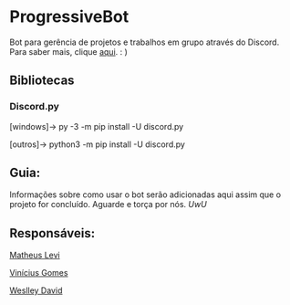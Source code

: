 # ProgressiveBot
Bot para gerência de projetos e trabalhos em grupo através do Discord. Para saber mais, clique [aqui](https://progressivebot.netlify.app). : )

## Bibliotecas

### Discord.py

[windows]-> py -3 -m pip install -U discord.py

[outros]-> python3 -m pip install -U discord.py

## Guia:

Informações sobre como usar o bot serão adicionadas aqui assim que o projeto for concluído. Aguarde e torça por nós. <i>UwU</i>

## Responsáveis:

[Matheus Levi](https://github.com/MathLevi20)

[Vinícius Gomes](https://github.com/vinicius849)

[Weslley David](https://github.com/Weslley-David)
